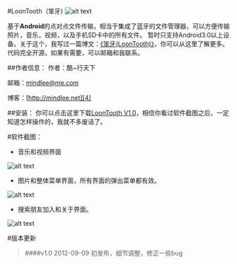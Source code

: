 #LoonTooth（笨牙)
![alt text][0]

基于**Android**的点对点文件传输，相当于集成了蓝牙的文件管理器，可以方便传输照片，音乐，视频，以及手机SD卡中的所有文件。
暂时只支持Android3.0以上设备。关于这个，我写过一篇博文：[《笨牙(LoonTooth)》][1]，你可以从这里了解更多。代码完全开源，如果有需要，可以邮箱和我联系。

##作者信息：
作者：酷~行天下

邮箱：[mindlee@me.com][3]

博客：[http://mindlee.net][4]


##安装：
你可以点击这里下载[LoonTooth V1.0][2]，相信你看过软件截图之后，一定知道怎样操作的，我就不多废话了。

     
     
     

#软件截图：
* 音乐和视频界面

![alt text][5]

* 图片和整体菜单界面，所有界面的弹出菜单都有效。

![alt text][6]

* 搜索朋友加入和关于界面。

![alt text][7]

     
     
     

#版本更新
> ####v1.0      2012-09-09
初发布，细节调整，修正一些bug



[0]: http://mindlee.net/wp-content/uploads/2012/09/loontooth_header.png "软件图标"
[1]: http://mindlee.net/2012/09/08/loontooth/
[2]: https://github.com/welon/LoonTooth/blob/master/bin/LoonTooth.apk
[3]: mindlee@me.com
[4]: http://mindlee.net
[5]: http://mindlee.net/wp-content/uploads/2012/09/audio_video.png "音频和视频界面"
[6]: http://mindlee.net/wp-content/uploads/2012/09/photo_overflow.png "图片和菜单"
[7]: http://mindlee.net/wp-content/uploads/2012/09/connect_about.png "搜索加入和关于界面"
